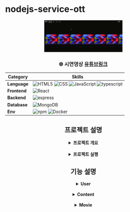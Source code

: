 # nodejs-service-ott
<div align="center">
    <img  style="width: 50%" src="../wiki-images/nodejs-service-ott/메인 이미지1.png">
      <h3>
      🌐 시연영상
        <a href="https://www.youtube.com/watch?v=Kf4-rXis8qU&t=2s">유튜브링크</a>
      </h3>

| **Category** |**Skills**| 
|-------------|---------|
|**Language**| ![HTML5](https://img.shields.io/badge/html-E34F26?style=for-the-badge&logo=html5&logoColor=white) ![CSS](https://img.shields.io/badge/css-1572B6?style=for-the-badge&logo=css3&logoColor=white) ![JavaScript](https://img.shields.io/badge/javascript-F7DF1E?style=for-the-badge&logo=javascript&logoColor=white) ![typescript](https://img.shields.io/badge/typescript-3178C6.svg?&style=for-the-badge&logo=typescript&logoColor=white) |
|**Frontend**| ![React](https://img.shields.io/badge/React.js-61DAFB.svg?&style=for-the-badge&logo=React&logoColor=white) 
|**Backend**| ![express](https://img.shields.io/badge/express-000000?style=for-the-badge&logo=express&logoColor=white)|
| **Database**| ![MongoDB](https://img.shields.io/badge/mongodb-47A248?style=for-the-badge&logo=mongodb&logoColor=white)|
| **Env**|![npm](https://img.shields.io/badge/npm-D24939?style=for-the-badge&logo=npm&logoColor=white) ![Docker](https://img.shields.io/badge/docker-2496ED?style=for-the-badge&logo=docker&logoColor=white) 

## 프로젝트 설명
<details>
	<summary><b> 프로젝트 개요</b></summary>
    <ul>
        <li>넷플릭스 같은 OTT 서비스, 세션을 이용한 유저 인증, Express 기반 REST API 설계
        </li>
        <li>React, NodeJs, Express, MongoDB, TypeScript를 사용해 OTT서비스 앱 구축
        </li>
    </ul>
</details>

<br>

<details>
	<summary><b> 프로젝트 실행</b></summary>

```bash
 # prerequisites: npm, node, MongoDB(docker)
 # execution
 docker-compose up -d
git clone https://github.com/mpqm/nodejs-service-ott.git
 cd backend
 npm install
 npm start
 cd frontend
 npm install
 npm start
```
</details>

## 기능 설명
<details>
	<summary><b> User </b></summary>
    <ul>
        <li>회원가입, 로그인, 로그아웃, 인증정보가져오기, 삭제, 수정, 조회, 전체조회, 쿼리를 통한 월별 유저 가입수 통계
        </li>
        <li>세션 인증 방식을 이용한 사용자 인증 + 로그인, 로그아웃, 회원가입, NAVBAR에서 사용자 이름, 프로필 사진 출력
        </li>
        <li>react-hook을 이용한 커스텀 유효성검증 로그인, 회원가입용 Form 객체 구현
        </li>
        <li>react-router-dom 이용해 라우팅 구현, 삼항연산자 조건식을 사용해 사용자 인증시에만 서비스 이용가능하게 만듬
        </li>
    </ul>
</details>
<br>
<details>
	<summary><b> Content </b></summary>
    <ul>
        <li>삭제, 생성, 쿼리(type & genre)를 통한 조회 기능
        </li>
        <li>넷플릭스의 슬라이드를 구현하기 위해 Movie를 타입 + 장르별로 배열로 만들어 저장
        </li>
        <li>프론트엔드에서 이중배열로 데이터가 API호출이 나와서 자식배열의 MovieId를 추출하는 로직 구현
        </li>
        <li>장르가 선택되지 않으면 셔플 알고리즘을 통해 가지고 있는 모든 영화를 무작위로 배열
        </li>
    </ul>
</details>
<br>
<details>
	<summary><b> Movie </b></summary>
    <ul>
        <li>삭제, 작성, 수정, 쿼리를 통한 조회($type, $name)
        </li>
        <li>캐러셀을 이용한 Movie 슬라이더 생성
        </li>
    </ul>
</details>